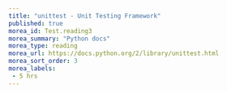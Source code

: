 ```yaml
---
title: "unittest - Unit Testing Framework"
published: true
morea_id: Test.reading3
morea_summary: "Python docs"
morea_type: reading
morea_url: https://docs.python.org/2/library/unittest.html
morea_sort_order: 3
morea_labels:
 - 5 hrs
---
```


